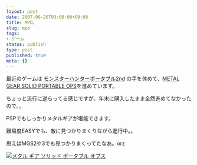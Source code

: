 ```yaml
---
layout: post
date: 2007-06-26T03:00:00+09:00
title: MPO。
slug: mpo
tags:
- ゲーム
status: publish
type: post
published: true
meta: {}
---
```

最近のゲームは <a href="http://www.capcom.co.jp/monsterhunter/P2nd/">モンスターハンターポータブル2nd</a> の手を休めて、<a title="METAL GEAR SOLID PORTABLE OPS" href="http://www.konami.jp/gs/game/mpo/index.html">METAL GEAR SOLID PORTABLE OPS</a>を進めています。

ちょっと流行に逆らってる感じですが、年末に購入したまま全然進めてなかったので。。

PSPでもしっかりメタルギアが堪能できます。

難易度EASYでも、敵に見つかりまくりながら進行中。。

思えばMGS2や3でも見つかりまくってたなあ。orz

<a href="http://www.amazon.co.jp/exec/obidos/ASIN/B000FPUZ2I/masawo-22/ref=nosim/" name="amazletlink" target="_blank"><img src="http://ec1.images-amazon.com/images/I/31ZVP83MQCL.jpg" alt="メタル ギア ソリッド ポータブル オプス" style="border: none;" /></a>
